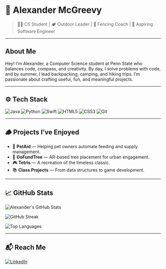 # 🌲 Alexander McGreevy

> 🧑‍💻 CS Student | 🏕️ Outdoor Leader | 🤺 Fencing Coach | 🚀 Aspiring Software Engineer

---

## About Me
Hey! I'm Alexander, a Computer Science student at Penn State who balances code, compass, and creativity. By day, I solve problems with code, and by summer, I lead backpacking, camping, and hiking trips. I’m passionate about crafting useful, fun, and meaningful projects. 

--- 

## ⚙️ Tech Stack

![Java](https://img.shields.io/badge/Java-ED8B00?style=for-the-badge&logo=java&logoColor=white)
![Python](https://img.shields.io/badge/Python-3776AB?style=for-the-badge&logo=python&logoColor=white)
![Swift](https://img.shields.io/badge/Swift-FA7343?style=for-the-badge&logo=swift&logoColor=white)
![HTML5](https://img.shields.io/badge/HTML5-E34F26?style=for-the-badge&logo=html5&logoColor=white)
![CSS3](https://img.shields.io/badge/CSS3-1572B6?style=for-the-badge&logo=css3&logoColor=white)
![Git](https://img.shields.io/badge/Git-F05032?style=for-the-badge&logo=git&logoColor=white)

---

## 🪵 Projects I’ve Enjoyed
- 🐾 **PetAid** — Helping pet owners automate feeding and supply management.
- 🌳 **GoFundTree** — AR-based tree placement for urban engagement.
- 🎮 **Tetris** — A recreation of the timeless classic.
- 📚 **Class Projects** — From data structures to game development.

---

## 📈 GitHub Stats

![Alexander's GitHub Stats](https://github-readme-stats.vercel.app/api?username=AlexanderMcGreevy&show_icons=true&theme=default&hide_title=true)

![GitHub Streak](https://streak-stats.demolab.com?user=AlexanderMcGreevy&theme=default)

![Top Languages](https://github-readme-stats.vercel.app/api/top-langs/?username=AlexanderMcGreevy&layout=compact)


---

## 📬 Reach Me
[![LinkedIn](https://img.shields.io/badge/LinkedIn-0A66C2?style=for-the-badge&logo=linkedin&logoColor=white)](https://www.linkedin.com/in/alexander-mcgreevy/)
